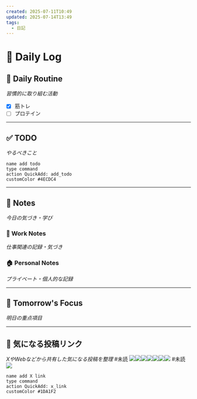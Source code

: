 ```yaml
---
created: 2025-07-11T10:49
updated: 2025-07-14T13:49
tags:
  - 日記
---
```


# 📅 Daily Log

## 💪 Daily Routine
*習慣的に取り組む活動*

- [x] 筋トレ
- [ ] プロテイン

---

## ✅ TODO
*やるべきこと*

```button
name add todo
type command
action QuickAdd: add_todo
customColor #4ECDC4
```

---

## 📝 Notes
*今日の気づき・学び*

### 💼 Work Notes
*仕事関連の記録・気づき*



### 🏠 Personal Notes  
*プライベート・個人的な記録*



---

## 🎯 Tomorrow's Focus
*明日の重点項目*

---

## 🔗 気になる投稿リンク
*XやWebなどから共有した気になる投稿を整理*
#未読 
![](https://x.com/toritorix/status/1943517159432348022?s=61)![](https://x.com/singularity20xy/status/1943265870173896841?s=61)![](https://x.com/bioshok3/status/1943209339646247094?s=61)![](https://x.com/nikkei/status/1943490800886706561?s=61)![](https://x.com/yugen_matuni/status/1943300992071798895?s=61)![](https://x.com/genkaidokusho/status/1943302659496411326?s=61)![](https://x.com/lh9nh31jueymhwx/status/1943275877640605949?s=61)
#未読 
![](https://x.com/img_5955/status/1941132393450192963?s=61)




```button
name add X link
type command
action QuickAdd: x_link
customColor #1DA1F2
```
